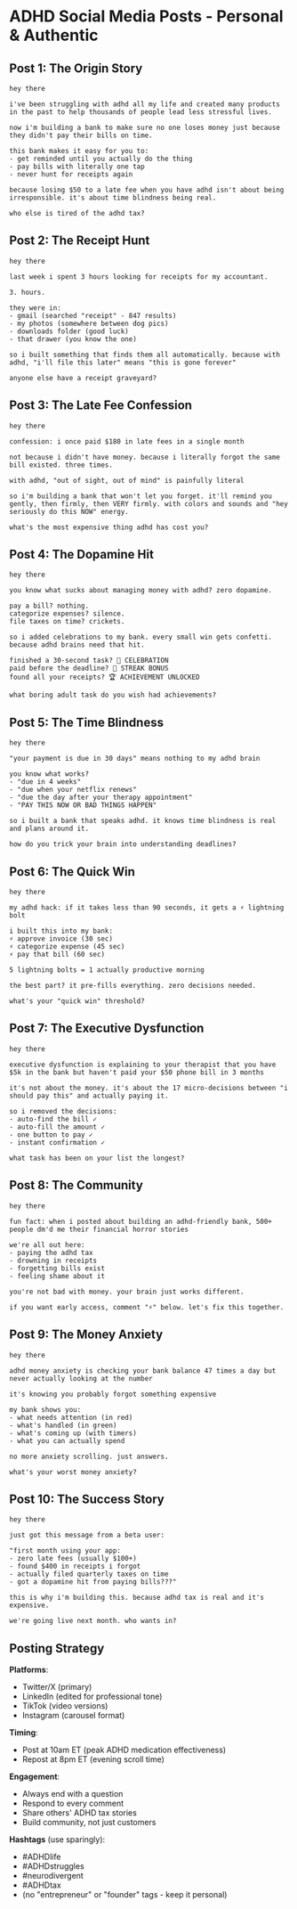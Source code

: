 # ADHD Social Media Posts - Personal & Authentic

## Post 1: The Origin Story
```
hey there

i've been struggling with adhd all my life and created many products in the past to help thousands of people lead less stressful lives. 

now i'm building a bank to make sure no one loses money just because they didn't pay their bills on time.

this bank makes it easy for you to:
- get reminded until you actually do the thing
- pay bills with literally one tap
- never hunt for receipts again

because losing $50 to a late fee when you have adhd isn't about being irresponsible. it's about time blindness being real.

who else is tired of the adhd tax?
```

## Post 2: The Receipt Hunt
```
hey there

last week i spent 3 hours looking for receipts for my accountant. 

3. hours.

they were in:
- gmail (searched "receipt" - 847 results)
- my photos (somewhere between dog pics)
- downloads folder (good luck)
- that drawer (you know the one)

so i built something that finds them all automatically. because with adhd, "i'll file this later" means "this is gone forever"

anyone else have a receipt graveyard?
```

## Post 3: The Late Fee Confession
```
hey there

confession: i once paid $180 in late fees in a single month

not because i didn't have money. because i literally forgot the same bill existed. three times.

with adhd, "out of sight, out of mind" is painfully literal

so i'm building a bank that won't let you forget. it'll remind you gently, then firmly, then VERY firmly. with colors and sounds and "hey seriously do this NOW" energy.

what's the most expensive thing adhd has cost you?
```

## Post 4: The Dopamine Hit
```
hey there

you know what sucks about managing money with adhd? zero dopamine.

pay a bill? nothing.
categorize expenses? silence.
file taxes on time? crickets.

so i added celebrations to my bank. every small win gets confetti. because adhd brains need that hit.

finished a 30-second task? 🎉 CELEBRATION
paid before the deadline? 🎯 STREAK BONUS
found all your receipts? 🏆 ACHIEVEMENT UNLOCKED

what boring adult task do you wish had achievements?
```

## Post 5: The Time Blindness
```
hey there

"your payment is due in 30 days" means nothing to my adhd brain

you know what works?
- "due in 4 weeks"
- "due when your netflix renews"  
- "due the day after your therapy appointment"
- "PAY THIS NOW OR BAD THINGS HAPPEN"

so i built a bank that speaks adhd. it knows time blindness is real and plans around it.

how do you trick your brain into understanding deadlines?
```

## Post 6: The Quick Win
```
hey there

my adhd hack: if it takes less than 90 seconds, it gets a ⚡ lightning bolt

i built this into my bank:
⚡ approve invoice (30 sec)
⚡ categorize expense (45 sec)
⚡ pay that bill (60 sec)

5 lightning bolts = 1 actually productive morning

the best part? it pre-fills everything. zero decisions needed.

what's your "quick win" threshold?
```

## Post 7: The Executive Dysfunction
```
hey there

executive dysfunction is explaining to your therapist that you have $5k in the bank but haven't paid your $50 phone bill in 3 months

it's not about the money. it's about the 17 micro-decisions between "i should pay this" and actually paying it.

so i removed the decisions:
- auto-find the bill ✓
- auto-fill the amount ✓
- one button to pay ✓
- instant confirmation ✓

what task has been on your list the longest?
```

## Post 8: The Community
```
hey there

fun fact: when i posted about building an adhd-friendly bank, 500+ people dm'd me their financial horror stories

we're all out here:
- paying the adhd tax
- drowning in receipts
- forgetting bills exist
- feeling shame about it

you're not bad with money. your brain just works different.

if you want early access, comment "⚡" below. let's fix this together.
```

## Post 9: The Money Anxiety
```
hey there

adhd money anxiety is checking your bank balance 47 times a day but never actually looking at the number

it's knowing you probably forgot something expensive

my bank shows you:
- what needs attention (in red)
- what's handled (in green)  
- what's coming up (with timers)
- what you can actually spend

no more anxiety scrolling. just answers.

what's your worst money anxiety?
```

## Post 10: The Success Story
```
hey there

just got this message from a beta user:

"first month using your app:
- zero late fees (usually $100+)
- found $400 in receipts i forgot
- actually filed quarterly taxes on time
- got a dopamine hit from paying bills???"

this is why i'm building this. because adhd tax is real and it's expensive.

we're going live next month. who wants in?
```

## Posting Strategy

**Platforms**: 
- Twitter/X (primary)
- LinkedIn (edited for professional tone)
- TikTok (video versions)
- Instagram (carousel format)

**Timing**: 
- Post at 10am ET (peak ADHD medication effectiveness)
- Repost at 8pm ET (evening scroll time)

**Engagement**: 
- Always end with a question
- Respond to every comment
- Share others' ADHD tax stories
- Build community, not just customers

**Hashtags** (use sparingly):
- #ADHDlife
- #ADHDstruggles  
- #neurodivergent
- #ADHDtax
- (no "entrepreneur" or "founder" tags - keep it personal)